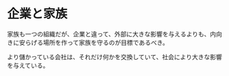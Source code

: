 # 企業と家族

家族も一つの組織だが、企業と違って、外部に大きな影響を与えるよりも、内向きに安らげる場所を作って家族を守るのが目標であるべき。

より儲かっている会社は、それだけ何かを交換していて、社会により大きな影響を与えている。
